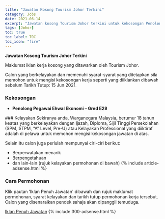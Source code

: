 ```yaml
---
title: "Jawatan Kosong Tourism Johor Terkini" 
category: Jobs 
date: 2021-06-14 
excerpt: "Jawatan kosong Tourism Johor terkini untuk kekosongan Penolong Pegawai Ehwal Ekonomi – Gred E29" 
tags: [Johor] 
toc: true 
toc_label: TOC 
toc_icon: "fire" 
--- 
```


**Jawatan Kosong Tourism Johor Terkini**

Maklumat iklan kerja kosong yang ditawarkan oleh Tourism Johor. 

Calon yang berkelayakan dan memenuhi syarat-syarat yang ditetapkan sila memohon untuk mengisi kekosongan kerja seperti yang diiklankan dibawah sebelum Tarikh Tutup: 15 Jun 2021. 
### Kekosongan 
<ul>
<li>
<p><b>Penolong Pegawai Ehwal Ekonomi &#8211; Gred E29&#160;</b></p>
</li>
</ul> 
### Kelayakan 
Sekiranya anda, Warganegara Malaysia, berumur 18 tahun keatas yang berkelayakan dengan Ijazah, Diploma, Sijil Tinggi Persekolahan (SPM, STPM, “A” Level, Pre-U) atau Kelayakan Professional yang diiktiraf adalah di pelawa untuk memohon mengisi kekosongan jawatan di atas.

Selain itu calon juga perlulah mempunyai ciri-ciri berikut:
- Berperwatakan menarik
- Berpengetahuan
- dan lain-lain (rujuk kelayakan permohonan di bawah) 
{% include article-adsense.html %} 
### Cara Permohonan 
Klik pautan 'Iklan Penuh Jawatan' dibawah dan rujuk maklumat permohonan, syarat kelayakan dan tarikh tutup permohonan kerja tersebut.
Calon yang disenaraikan pendek sahaja akan dipanggil temuduga.

<a href="https://drive.google.com/drive/folders/196ZyClRHGC9ah0T8hMGyYWo7telWkWp9?fbclid=IwAR2vDJ-pyPkVIfeuIl6_DSVz5NjXq2H9jX0EAIiO5xIiFCEriH0yuJkyIgM" class="btn btn--info" target="_blank" rel="nofollow noopenner">Iklan Penuh Jawatan</a> 
{% include 300-adsense.html %} 